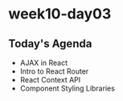 # week10-day03

## Today's Agenda
- AJAX in React
- Intro to React Router
- React Context API
- Component Styling Libraries
